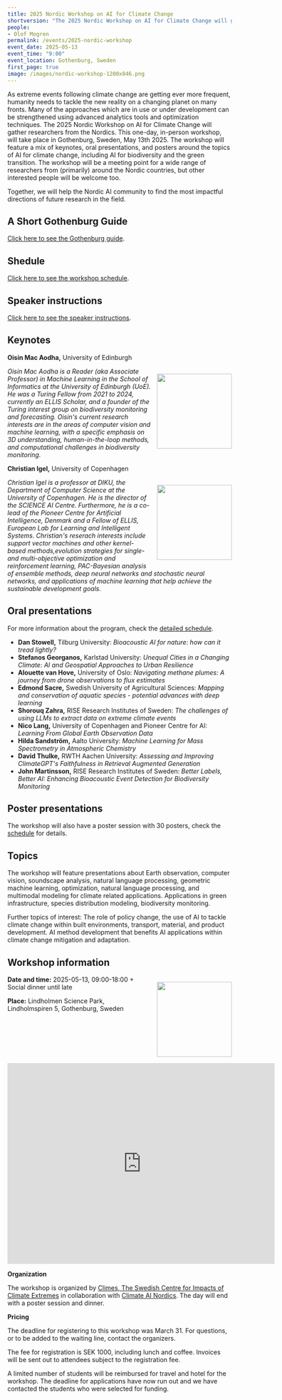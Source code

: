 ```yaml
---
title: 2025 Nordic Workshop on AI for Climate Change
shortversion: "The 2025 Nordic Workshop on AI for Climate Change will gather researchers from the Nordics. This one-day, in-person workshop, will take place in Gothenburg, Sweden, May 13th 2025. The workshop will feature a mix of keynotes, oral presentations, and posters around the topics of AI for climate change, including AI for biodiversity and the green transition. The workshop will be a meeting point for a wide range of researchers from (primarily) around the Nordic countries."
people:
- Olof Mogren
permalink: /events/2025-nordic-workshop
event_date: 2025-05-13
event_time: "9:00"
event_location: Gothenburg, Sweden
first_page: true
image: /images/nordic-workshop-1200x846.png
---
```


<style>
img {
  width: 12em;
  float: right;
  padding: 1em 0em 1em 1em;
}
</style>


As extreme events following climate change are getting ever more frequent, humanity needs to tackle the new reality on a changing planet on many fronts. Many of the approaches which are in use or under development can be strengthened using advanced analytics tools and optimization techniques. The 2025 Nordic Workshop on AI for Climate Change will gather researchers from the Nordics. This one-day, in-person workshop, will take place in Gothenburg, Sweden, May 13th 2025. The workshop will feature a mix of keynotes, oral presentations, and posters around the topics of AI for climate change, including AI for biodiversity and the green transition. The workshop will be a meeting point for a wide range of researchers from (primarily) around the Nordic countries, but other interested people will be welcome too.

Together, we will help the Nordic AI community to find the most impactful directions of future research in the field.

## A Short Gothenburg Guide

[Click here to see the Gothenburg guide](/events/2025-nordic-workshop/gothenburg).

## Shedule

[Click here to see the workshop schedule](/events/2025-nordic-workshop/schedule).

## Speaker instructions 

[Click here to see the speaker instructions](/events/2025-nordic-workshop/speaker-instructions).

## Keynotes

**Oisin Mac Aodha,** University of Edinburgh

![](/events/2025-nordic-workshop/macaodha.jpg)

*Oisin Mac Aodha is a Reader (aka Associate Professor) in Machine Learning in the School of Informatics at the University of Edinburgh (UoE). He was a Turing Fellow from 2021 to 2024, currently an ELLIS Scholar, and a founder of the Turing interest group on biodiversity monitoring and forecasting. Oisin's current research interests are in the areas of computer vision and machine learning, with a specific emphasis on 3D understanding, human-in-the-loop methods, and computational challenges in biodiversity monitoring.*

**Christian Igel,** University of Copenhagen

![](/events/2025-nordic-workshop/igel.jpg)

*Christian Igel is a professor at DIKU, the Department of Computer Science at the University of Copenhagen. He is the director of the SCIENCE AI Centre. Furthermore, he is a co-lead of the Pioneer Centre for Artificial Intelligence, Denmark and a Fellow of ELLIS, European Lab for Learning and Intelligent Systems. Christian's reserach interests include support vector machines and other kernel-based methods,evolution strategies for single- and multi-objective optimization and reinforcement learning, PAC-Bayesian analysis of ensemble methods, deep neural networks and stochastic neural networks, and applications of machine learning that help achieve the sustainable development goals.*

## Oral presentations

For more information about the program, check the [detailed schedule](/events/2025-nordic-workshop/schedule).

* **Dan Stowell,** Tilburg University: *Bioacoustic AI for nature: how can it tread lightly?*
* **Stefanos Georganos,** Karlstad University: *Unequal Cities in a Changing Climate: AI and Geospatial Approaches to Urban Resilience*
* **Alouette van Hove,** University of Oslo: *Navigating methane plumes: A journey from drone observations to flux estimates*
* **Edmond Sacre,** Swedish University of Agricultural Sciences: *Mapping and conservation of aquatic species - potential advances with deep learning*
* **Shorouq Zahra,** RISE Research Institutes of Sweden: *The challenges of using LLMs to extract data on extreme climate events*
* **Nico Lang,** University of Copenhagen and Pioneer Centre for AI: *Learning From Global Earth Observation Data*
* **Hilda Sandström,** Aalto University: *Machine Learning for Mass Spectrometry in Atmospheric Chemistry*
* **David Thulke,** RWTH Aachen University: *Assessing and Improving ClimateGPT's Faithfulness in Retrieval Augmented Generation*
* **John Martinsson,** RISE Research Institutes of Sweden: *Better Labels, Better AI: Enhancing Bioacoustic Event Detection for Biodiversity Monitoring*

## Poster presentations

The workshop will also have a poster session with 30 posters, check the [schedule](/events/2025-nordic-workshop/schedule) for details.

## Topics

The workshop will feature presentations about Earth observation, computer vision, soundscape analysis, natural language processing, geometric machine learning, optimization, natural language processing, and multimodal modeling for climate related applications. Applications in green infrastructure, species distribution modeling, biodiversity monitoring.

Further topics of interest: The role of policy change, the use of AI to tackle climate change within built environments, transport, material, and product development. AI method development that benefits AI applications within climate change mitigation and adaptation.

## Workshop information

![](/events/2025-nordic-workshop/lindholmen-science-park.png)

**Date and time:** 2025-05-13, 09:00-18:00 + Social dinner until late

**Place:** Lindholmen Science Park, Lindholmspiren 5, Gothenburg, Sweden

<iframe src="https://www.google.com/maps/embed?pb=!1m18!1m12!1m3!1d2131.55551588934!2d11.937099575480254!3d57.707021063563026!2m3!1f0!2f0!3f0!3m2!1i1024!2i768!4f13.1!3m3!1m2!1s0x464ff35aa1bf62a7%3A0xdb5047d4dcfb99b1!2sLindholmen%20Science%20Park!5e0!3m2!1ssv!2sse!4v1734517005211!5m2!1ssv!2sse" width="600" height="450" style="border:0;" allowfullscreen="" loading="lazy" referrerpolicy="no-referrer-when-downgrade"></iframe>

**Organization**

The workshop is organized by [Climes, The Swedish Centre for Impacts of Climate Extremes](https://climes.se/) in collaboration with [Climate AI Nordics](https://climateainordics.com/). The day will end with a poster session and dinner.

**Pricing**

The deadline for registering to this workshop was March 31. For questions, or to be added to the waiting line, contact the organizers.

The fee for registration is SEK 1000, including lunch and coffee. Invoices will be sent out to attendees subject to the registration fee.

A limited number of students will be reimbursed for travel and hotel for the workshop. The deadline for applications have now run out and we have contacted the students who were selected for funding.
